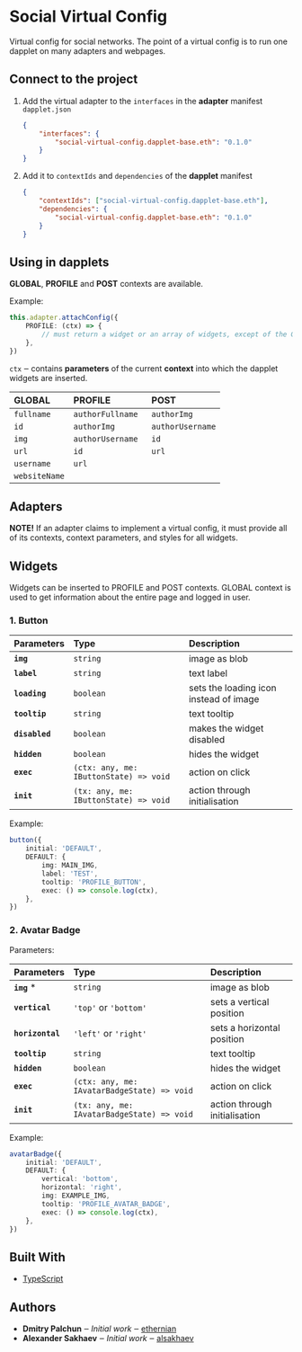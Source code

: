 # Social Virtual Config

Virtual config for social networks. The point of a virtual config is to run one dapplet on many adapters and webpages.

## Connect to the project

1.  Add the virtual adapter to the `interfaces` in the **adapter** manifest `dapplet.json`

    ```json
    {
        "interfaces": {
            "social-virtual-config.dapplet-base.eth": "0.1.0"
        }
    }
    ```

2.  Add it to `contextIds` and `dependencies` of the **dapplet** manifest

    ```json
    {
        "contextIds": ["social-virtual-config.dapplet-base.eth"],
        "dependencies": {
            "social-virtual-config.dapplet-base.eth": "0.1.0"
        }
    }
    ```

## Using in dapplets

**GLOBAL**, **PROFILE** and **POST** contexts are available.

Example:

```ts
this.adapter.attachConfig({
    PROFILE: (ctx) => {
        // must return a widget or an array of widgets, except of the GLOBAL context
    },
})
```

`ctx` ‒ contains **parameters** of the current **context** into which the dapplet widgets are inserted.

| GLOBAL        | PROFILE           | POST             |
| :------------ | :---------------- | :--------------- |
| `fullname`    | `authorFullname ` | `authorImg`      |
| `id`          | `authorImg `      | `authorUsername` |
| `img`         | `authorUsername`  | `id `            |
| `url`         | `id `             | `url`            |
| `username`    | `url`             |                  |
| `websiteName` |                   |                  |

## Adapters

**NOTE!**
If an adapter claims to implement a virtual config, it must provide all of its contexts, context parameters, and styles for all widgets.

## Widgets

Widgets can be inserted to PROFILE and POST contexts. GLOBAL context is used to get information about the entire page and logged in user.

### 1. Button

| Parameters     | Type                                   | Description                            |
| :------------- | :------------------------------------- | :------------------------------------- |
| **`img`**      | `string`                               | image as blob                          |
| **`label`**    | `string`                               | text label                             |
| **`loading`**  | `boolean`                              | sets the loading icon instead of image |
| **`tooltip`**  | `string`                               | text tooltip                           |
| **`disabled`** | `boolean`                              | makes the widget disabled              |
| **`hidden`**   | `boolean`                              | hides the widget                       |
| **`exec`**     | `(ctx: any, me: IButtonState) => void` | action on click                        |
| **`init`**     | `(tx: any, me: IButtonState) => void`  | action through initialisation          |

Example:

```ts
button({
    initial: 'DEFAULT',
    DEFAULT: {
        img: MAIN_IMG,
        label: 'TEST',
        tooltip: 'PROFILE_BUTTON',
        exec: () => console.log(ctx),
    },
})
```

### 2. Avatar Badge

Parameters:

| Parameters       | Type                                        | Description                   |
| :--------------- | :------------------------------------------ | :---------------------------- |
| **`img`** \*     | `string`                                    | image as blob                 |
| **`vertical`**   | `'top'` or `'bottom'`                       | sets a vertical position      |
| **`horizontal`** | `'left'` or `'right'`                       | sets a horizontal position    |
| **`tooltip`**    | `string`                                    | text tooltip                  |
| **`hidden`**     | `boolean`                                   | hides the widget              |
| **`exec`**       | `(ctx: any, me: IAvatarBadgeState) => void` | action on click               |
| **`init`**       | `(tx: any, me: IAvatarBadgeState) => void`  | action through initialisation |

Example:

```ts
avatarBadge({
    initial: 'DEFAULT',
    DEFAULT: {
        vertical: 'bottom',
        horizontal: 'right',
        img: EXAMPLE_IMG,
        tooltip: 'PROFILE_AVATAR_BADGE',
        exec: () => console.log(ctx),
    },
})
```

## Built With

-   [TypeScript](https://www.typescriptlang.org/)

## Authors

-   **Dmitry Palchun** ‒ _Initial work_ ‒ [ethernian](https://github.com/ethernian)
-   **Alexander Sakhaev** ‒ _Initial work_ ‒ [alsakhaev](https://github.com/alsakhaev)
